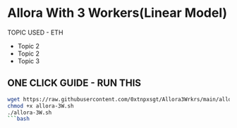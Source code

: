 # Allora With 3 Workers(Linear Model)

TOPIC USED - ETH
- Topic 2
- Topic 2
- Topic 3

## ONE CLICK GUIDE  - RUN THIS

```bash
wget https://raw.githubusercontent.com/0xtnpxsgt/Allora3Wrkrs/main/allora-3W.sh
chmod +x allora-3W.sh
./allora-3W.sh
```bash
